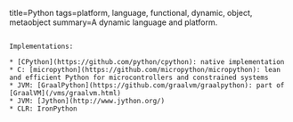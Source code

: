 title=Python
tags=platform, language, functional, dynamic, object, metaobject
summary=A dynamic language and platform.
~~~~~~

Implementations:

* [CPython](https://github.com/python/cpython): native implementation
* C: [micropython](https://github.com/micropython/micropython): lean and efficient Python for microcontrollers and constrained systems
* JVM: [GraalPython](https://github.com/graalvm/graalpython): part of [GraalVM](/vms/graalvm.html)
* JVM: [Jython](http://www.jython.org/)
* CLR: IronPython

